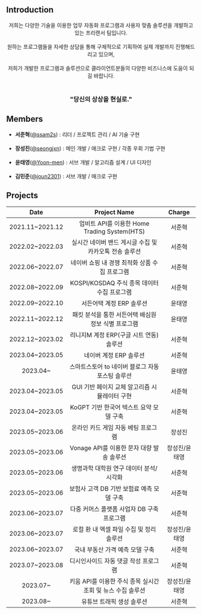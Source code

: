 ## Introduction
<p align="center">
저희는 다양한 기술을 이용한 업무 자동화 프로그램과 사용자 맞춤 솔루션을 개발하고 있는 프리랜서 팀입니다.<br/><br/>
원하는 프로그램들을 자세한 상담을 통해 구체적으로 기획하여 실제 개발까지 진행해드리고 있으며,<br/><br/>
저희가 개발한 프로그램과 솔루션으로 클라이언트분들의 다양한 비즈니스에 도움이 되길 바랍니다.<br/><br/>
<h3 align="center">"당신의 상상을 현실로."</h3>
</p>

## Members
- **서준혁**(<a href='https://github.com/ssam2s'>@ssam2s</a>) : 리더 / 프로젝트 관리 / AI 기술 구현<br/><br/>
- **장성진**(<a href='https://github.com/seongjxn'>@seongjxn</a>) : 메인 개발 / 매크로 구현 / 각종 우회 기법 구현<br/><br/>
- **윤태영**(<a href='https://github.com/Yoon-men'>@Yoon-men</a>) : 서브 개발 / 알고리즘 설계 / UI 디자인<br/><br/>
- **김민준**(<a href='https://github.com/joun2301'>@joun2301</a>) : 서브 개발 / 매크로 구현

## Projects
| Date | Project Name | Charge |
|:---------:|:----------------:|:---------:|
|2021.11~2021.12|업비트 API를 이용한 Home Trading System(HTS)|서준혁|
|2022.02~2022.03|실시간 네이버 밴드 게시글 수집 및 카카오톡 전송 솔루션|서준혁|
|2022.06~2022.07|네이버 쇼핑 내 경쟁 최적화 상품 수집 프로그램|서준혁|
|2022.08~2022.09|KOSPI/KOSDAQ 주식 종목 데이터 수집 프로그램|서준혁|
|2022.09~2022.10|서든어택 계정 ERP 솔루션|윤태영|
|2022.11~2022.12|패킷 분석을 통한 서든어택 배심원 정보 식별 프로그램|윤태영|
|2022.12~2023.02|리니지M 계정 ERP(구글 시트 연동) 솔루션|서준혁|
|2023.04~2023.05|네이버 계정 ERP 솔루션|서준혁|
|2023.04~|스마트스토어 to 네이버 블로그 자동 포스팅 솔루션|윤태영|
|2023.04~2023.05|GUI 기반 페이지 교체 알고리즘 시뮬레이터 구현|서준혁|
|2023.04~2023.05|KoGPT 기반 한국어 텍스트 요약 모델 구축|서준혁|
|2023.05~2023.06|온라인 카드 게임 자동 베팅 프로그램|장성진|
|2023.05~2023.06|Vonage API를 이용한 문자 대량 발송 솔루션|장성진/윤태영|
|2023.05~2023.06|생명과학 대학원 연구 데이터 분석/시각화|서준혁|
|2023.05~2023.06|보험사 고객 DB 기반 보험료 예측 모델 구축|서준혁|
|2023.06~2023.07|다중 커머스 플랫폼 사업자 DB 구축 프로그램|서준혁|
|2023.06~2023.07|로컬 환 내 엑셀 파일 수집 및 정리 솔루션|장성진/윤태영|
|2023.06~2023.07|국내 부동산 가격 예측 모델 구축|서준혁|
|2023.07~2023.08|디시인사이드 자동 댓글 작성 프로그램|서준혁|
|2023.07~|키움 API를 이용한 주식 종목 실시간 조회 및 뉴스 수집 솔루션|장성진/윤태영|
|2023.08~|유튜브 트래픽 생성 솔루션|서준혁|
